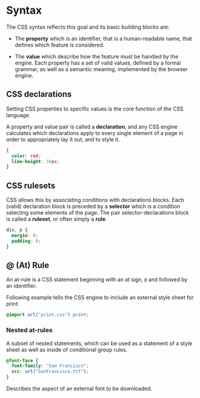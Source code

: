 # Syntax

The CSS syntax reflects this goal and its basic building blocks are:

- The **property** which is an identifier, that is a human-readable name, that defines which feature is considered.

- The **value** which describe how the feature must be handled by the engine. Each property has a set of valid values, defined by a formal grammar, as well as a semantic meaning, implemented by the browser engine.

## CSS declarations

Setting CSS properties to specific values is the core function of the CSS language.

A property and value pair is called a **declaration**, and any CSS engine calculates which declarations apply to every single element of a page in order to appropriately lay it out, and to style it.

```css
{
  color: red;
  line-height: 16px;
}
```

## CSS rulesets

CSS allows this by associating conditions with declarations blocks. Each (valid) declaration block is preceded by a **selector** which is a condition selecting some elements of the page. The pair selector-declarations block is called a **ruleset**, or often simply a **rule**.

```css
div, p {
  margin: 0;
  padding: 0;
}
```

## @ (At) Rule

An at-rule is a CSS statement beginning with an at sign, `@` and followed by an identifier.

Following example tells the CSS engine to include an external style sheet for print:

```css
@import url("print.css") print;
```

### Nested at-rules
A subset of nested statements, which can be used as a statement of a style sheet as well as inside of conditional group rules.

```css
@font-face {
  font-family: "San Francisco";
  src: url("SanFrancisco.ttf");
}
```
Describes the aspect of an external font to be downloaded.

